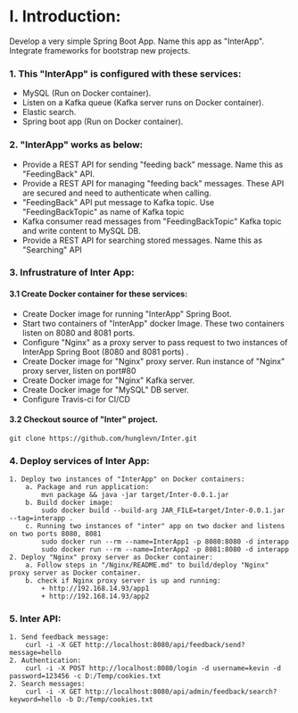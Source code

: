 
I. Introduction:
=============
Develop a very simple Spring Boot App. Name this app as "InterApp".  Integrate frameworks for bootstrap new projects.
### 1. This "InterApp" is configured with these services:
- MySQL (Run on Docker container).
- Listen on a Kafka queue (Kafka server runs on Docker container).
- Elastic search.
- Spring boot app (Run on Docker container).

### 2. "InterApp" works as below:
- Provide a REST API for sending "feeding back" message. Name this as "FeedingBack" API.
- Provide a REST API for managing "feeding back" messages. These API are secured and need to authenticate when calling.
- "FeedingBack" API put message to Kafka topic. Use "FeedingBackTopic" as name of Kafka topic
- Kafka consumer read messages from "FeedingBackTopic" Kafka topic and write content to MySQL DB.
- Provide a REST API for searching stored messages. Name this as "Searching" API

### 3. Infrustrature of Inter App:
#### 3.1 Create Docker container for these services:
- Create Docker image for running "InterApp" Spring Boot.
- Start two containers of "InterApp" docker Image. These two containers listen on 8080 and 8081 ports.
- Configure "Nginx" as a proxy server to pass request to two instances of InterApp Spring Boot (8080 and 8081 ports)  .
- Create Docker image for "Nginx" proxy server. Run instance of "Nginx" proxy server, listen on port#80
- Create Docker image for "Nginx" Kafka server.
- Create Docker image for "MySQL" DB server.
- Configure Travis-ci for CI/CD

#### 3.2  Checkout source of "Inter" project.
	git clone https://github.com/hunglevn/Inter.git

### 4. Deploy services of Inter App:
	1. Deploy two instances of "InterApp" on Docker containers:
		a. Package and run application:
			mvn package && java -jar target/Inter-0.0.1.jar
		b. Build docker image:
			sudo docker build --build-arg JAR_FILE=target/Inter-0.0.1.jar --tag=interapp .
		c. Running two instances of "inter" app on two docker and listens on two ports 8080, 8081
			sudo docker run --rm --name=InterApp1 -p 8080:8080 -d interapp
			sudo docker run --rm --name=InterApp2 -p 8081:8080 -d interapp
	2. Deploy "Nginx" proxy server as Docker container:
		a. Follow steps in "/Nginx/README.md" to build/deploy "Nginx" proxy server as Docker container.
		b. check if Nginx proxy server is up and running:
			+ http://192.168.14.93/app1
			+ http://192.168.14.93/app2
			
### 5. Inter API:
	1. Send feedback message:
		curl -i -X GET http://localhost:8080/api/feedback/send?message=hello
	2. Authentication:
		curl -i -X POST http://localhost:8080/login -d username=kevin -d password=123456 -c D:/Temp/cookies.txt
	2. Search messages:
		curl -i -X GET http://localhost:8080/api/admin/feedback/search?keyword=hello -b D:/Temp/cookies.txt
